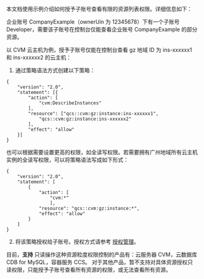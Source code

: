 本文档使用示例介绍如何授予子账号查看有限的资源列表权限。详细信息如下：

企业账号 CompanyExample（ownerUin 为 12345678）下有一个子账号 Developer，需要该子账号在控制台仅能查看企业账号 CompanyExample 的部分资源。

以 CVM 云主机为例，授予子账号仅能在控制台查看 gz 地域 ID 为 ins-xxxxxx1 和 ins-xxxxxx2 的云主机：

1. 通过策略语法方式创建以下策略：
```
{
	"version": "2.0",
	"statement": [{
		"action": [
			"cvm:DescribeInstances"
		],
		"resource": ["qcs::cvm:gz:instance:ins-xxxxxx1",
			"qcs::cvm:gz:instance:ins-xxxxxx2"
		],
		"effect": "allow"
	}]
}
```
也可以根据需要设置更高的权限，如全读写权限。若需要拥有广州地域所有云主机实例的全读写权限，可以将策略语法写成如下形式：
```
{
    "version": "2.0",
    "statement": [
        {
            "action": [
                "cvm:*"
                ],
            "resource": "qcs::cvm:gz:instance:*",
            "effect": "allow"
        }
    ]
}
```

2. 将该策略授权给子账号。授权方式请参考 [授权管理](/document/product/598/10602)。

目前，**支持** 只读操作这种资源粒度权限控制的产品有：云服务器 CVM，云数据库 CDB for MySQL，容器服务 CCS。
对于其他产品，暂不支持对具体资源授权只读权限，只能授予子账号查看所有资源的权限，或无法查看所有资源。
